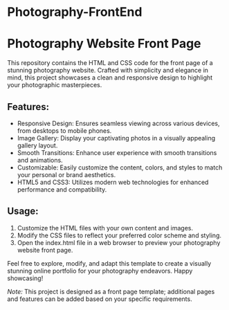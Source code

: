 # Photography-FrontEnd
# Photography Website Front Page

This repository contains the HTML and CSS code for the front page of a stunning photography website. Crafted with simplicity and elegance in mind, this project showcases a clean and responsive design to highlight your photographic masterpieces.

## Features:
- Responsive Design: Ensures seamless viewing across various devices, from desktops to mobile phones.
- Image Gallery: Display your captivating photos in a visually appealing gallery layout.
- Smooth Transitions: Enhance user experience with smooth transitions and animations.
- Customizable: Easily customize the content, colors, and styles to match your personal or brand aesthetics.
- HTML5 and CSS3: Utilizes modern web technologies for enhanced performance and compatibility.

## Usage:
1. Customize the HTML files with your own content and images.
2. Modify the CSS files to reflect your preferred color scheme and styling.
3. Open the index.html file in a web browser to preview your photography website front page.

Feel free to explore, modify, and adapt this template to create a visually stunning online portfolio for your photography endeavors. Happy showcasing!

*Note:* This project is designed as a front page template; additional pages and features can be added based on your specific requirements.
